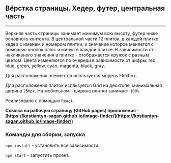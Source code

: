 ## Вёрстка страницы. Хедер, футер, центральная часть

---

Верхняя часть страницы занимает минимум всю высоту, футер ниже основного
контента. В центральной части 12 плиток, в каждой плитке хедер с именем и
номером плитки, и значение которое меняется с помощью кнопок плюс и минус в
каждой плитке. В зависимости от накликаного значения в плитке - отображается
кружок с разным цветом. Цвета изменяются по очереди в зависимости от цифры: red,
blue, green, yellow, cyan, magenta, black, gray.

Для расположения элементов испльзуется модель Flexbox.

Для расположения плиток испльзуется Grid на десктопе, минимальная ширина
`250px`. На мобильном - ширина плитки занимает `100%`.

Реализовано с помощью `React`.

**Ссылка на рабочую страницу (GitHub pages) приложения -
[https://kostiantyn-sagan.github.io/image-finder/](https://kostiantyn-sagan.github.io/image-finder/)**

### Команды для сборки, запуска

`npm install` - установить все зависимости.

`npm start` - запустить проект.
